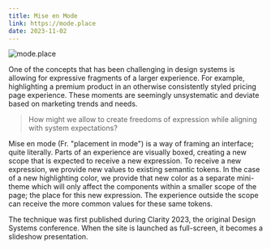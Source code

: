 ```yaml
---
title: Mise en Mode
link: https://mode.place
date: 2023-11-02
---
```


![mode.place](https://mode.place/og-image.png)

One of the concepts that has been challenging in design systems is allowing for expressive fragments of a larger experience. For example, highlighting a premium product in an otherwise consistently styled pricing page experience. These moments are seemingly unsystematic and deviate based on marketing trends and needs.

> How might we allow to create freedoms of expression while aligning with system expectations?

Mise en mode (Fr. "placement in mode") is a way of framing an interface; quite literally. Parts of an experience are visually boxed, creating a new scope that is expected to receive a new expression. To receive a new expression, we provide new values to existing semantic tokens. In the case of a new highlighting color, we provide that new color as a separate mini-theme which will only affect the components within a smaller scope of the page; the place for this new expression. The experience outside the scope can receive the more common values for these same tokens.

The technique was first published during Clarity 2023, the original Design Systems conference. When the site is launched as full-screen, it becomes a slideshow presentation.
